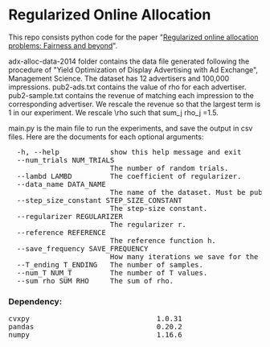 # Regularized Online Allocation
 
This repo consists python code for the paper "[Regularized online allocation problems: Fairness and beyond](https://arxiv.org/pdf/2007.00514.pdf)".

adx-alloc-data-2014 folder contains the data file generated following the procedure of "Yield Optimization of Display Advertising with Ad Exchange", Management Science. The dataset has 12 advertisers and 100,000 impressions. pub2-ads.txt contains the value of rho for each advertiser. pub2-sample.txt contains the revenue of matching each impression to the corresponding advertiser. We rescale the revenue so that the largest term is 1 in our experiment. We rescale \rho such that sum_j rho_j =1.5.

main.py is the main file to run the experiments, and save the output in csv files. Here are the documents for each optional arguments:

<pre>
  -h, --help            show this help message and exit
  --num_trials NUM_TRIALS
                        The number of random trials.
  --lambd LAMBD         The coefficient of regularizer.
  --data_name DATA_NAME
                        The name of the dataset. Must be pub1-pub7.
  --step_size_constant STEP_SIZE_CONSTANT
                        The step-size constant.
  --regularizer REGULARIZER
                        The regularizer r.
  --reference REFERENCE
                        The reference function h.
  --save_frequency SAVE_FREQUENCY
                        How many iterations we save for the output.
  --T_ending T_ENDING   The number of samples.
  --num_T NUM_T         The number of T values.
  --sum_rho SUM_RHO     The sum of rho.
</pre>

### Dependency:
<pre>
cvxpy                              1.0.31
pandas                             0.20.2
numpy                              1.16.6
</pre>